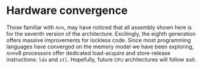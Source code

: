 # Hardware convergence

Those familiar with <small>Arm</small>, may have noticed that all assembly shown here is for the seventh version of the architecture.
Excitingly, the eighth generation offers massive improvements for lockless code.
Since most programming languages have converged on the memory model we have been exploring,
<small>Arm</small>v8 processors offer dedicated load-acquire and store-release instructions: `lda` and `stl`.
Hopefully, future <small>CPU</small> architectures will follow suit.
